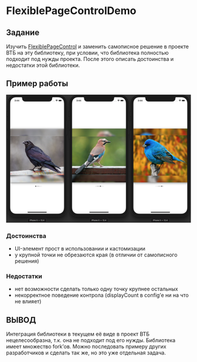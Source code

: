 # FlexiblePageControlDemo

## Задание

Изучить [FlexiblePageControl](https://github.com/shima11/FlexiblePageControl) и заменить самописное решение в проекте ВТБ на эту библиотеку, при условии, что библиотека полностью подходит под нужды проекта. После этого описать достоинства и недостатки этой библиотеки.

## Пример работы

![](Demo/result.png)

### Достоинства
* UI-элемент прост в использовании и кастомизации
* у крупной точки не обрезаются края (в отличии от самописного решения)

### Недостатки
* нет возможности сделать только одну точку крупнее остальных
* некорректное поведение контрола (displayCount в config’е ни на что не влияет)


## ВЫВОД

Интеграция библиотеки в текущем её виде в проект ВТБ нецелесообразна, т.к. она не подходит под его нужды.
Библиотека имеет множество fork’ов. Можно последовать примеру других разработчиков и сделать так же, но это уже отдельная задача.
